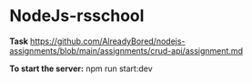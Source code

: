# NodeJs-rsschool

**Task**
https://github.com/AlreadyBored/nodejs-assignments/blob/main/assignments/crud-api/assignment.md

**To start the server:**
npm run start:dev



